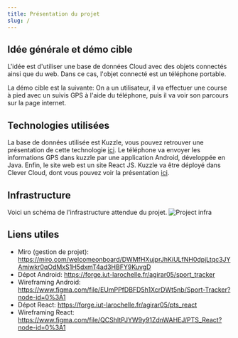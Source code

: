 ```yaml
---
title: Présentation du projet
slug: /
---
```


## Idée générale et démo cible

L'idée est d'utiliser une base de données Cloud avec des objets connectés ainsi que du web. Dans ce cas, l'objet connecté est un téléphone portable.

La démo cible est la suivante:
On a un utilisateur, il va effectuer une course à pied avec un suivis GPS à l'aide du téléphone, puis il va voir son parcours sur la page internet.

## Technologies utilisées

La base de données utilisée est Kuzzle, vous pouvez retrouver une présentation de cette technologie [ici](kuzzle-presentation). Le téléphone va envoyer les informations GPS dans kuzzle par une application Android, développée en Java. Enfin, le site web est un site React JS.
Kuzzle va être déployé dans Clever Cloud, dont vous pouvez voir la présentation [ici](clever-presentation).

## Infrastructure

Voici un schéma de l'infrastructure attendue du projet.
![Project infra](/img/project_infra.PNG)

## Liens utiles

- Miro (gestion de projet): <https://miro.com/welcomeonboard/DWMfHXujprJhKiULfNH0dpjLtqc3JYAmiwkr0qOdMxS1H5dxmT4ad3HBFY9KuvgD>
- Dépot Android: <https://forge.iut-larochelle.fr/agirar05/sport_tracker>
- Wireframing Android: <https://www.figma.com/file/EUmPPfDBFD5h1XcrDWt5nb/Sport-Tracker?node-id=0%3A1>
- Dépot React: <https://forge.iut-larochelle.fr/agirar05/pts_react>
- Wireframing React: <https://www.figma.com/file/QCShItPJYW9y91ZdnWAHEJ/PTS_React?node-id=0%3A1>
